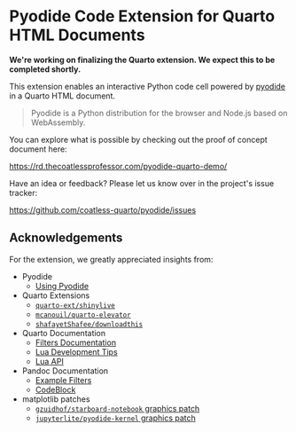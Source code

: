 # Pyodide Code Extension for Quarto HTML Documents

**We're working on finalizing the Quarto extension. We expect this to be completed shortly.**

This extension enables an interactive Python code cell powered by [pyodide](https://pyodide.org/en/stable/) in a Quarto HTML document.

> Pyodide is a Python distribution for the browser and Node.js based on WebAssembly.

You can explore what is possible by checking out the proof of concept document here: 

<https://rd.thecoatlessprofessor.com/pyodide-quarto-demo/>

Have an idea or feedback? Please let us know over in the project's issue tracker:

<https://github.com/coatless-quarto/pyodide/issues>

## Acknowledgements

For the extension, we greatly appreciated insights from: 

- Pyodide 
  - [Using Pyodide](https://pyodide.org/en/stable/usage/index.html)
- Quarto Extensions
  - [`quarto-ext/shinylive`](https://github.com/quarto-ext/shinylive)
  - [`mcanouil/quarto-elevator`](https://github.com/mcanouil/quarto-elevator)
  - [`shafayetShafee/downloadthis`](https://github.com/shafayetShafee/downloadthis/tree/main)
- Quarto Documentation
  - [Filters Documentation](https://quarto.org/docs/extensions/filters.html)
  - [Lua Development Tips](https://quarto.org/docs/extensions/lua.html)
  - [Lua API](https://quarto.org/docs/extensions/lua-api.html)
- Pandoc Documentation
  - [Example Filters](https://pandoc.org/lua-filters.html#examples)
  - [CodeBlock](https://pandoc.org/lua-filters.html#type-codeblock)
- matplotlib patches
  - [`gzuidhof/starboard-notebook` graphics patch](https://github.com/gzuidhof/starboard-notebook/blob/4127a5991399532f496da225ecc4ffcc27aa5529/packages/starboard-python/src/pyodide/matplotlib.ts)
  - [`jupyterlite/pyodide-kernel` graphics patch](https://github.com/jupyterlite/pyodide-kernel/blob/395525f14b827968cb89a0e507123ae2932d399a/packages/pyodide-kernel/py/pyodide-kernel/pyodide_kernel/patches.py)
